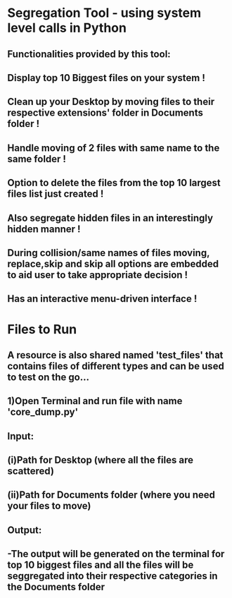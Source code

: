 Segregation Tool - using system level calls in Python
=====================================================
Functionalities provided by this tool:
-----------------------------------------------------
**Display top 10 Biggest files on your system !**
-----------------------------------------------------
**Clean up your Desktop by moving files to their respective extensions' folder in Documents folder !**
-----------------------------------------------------
**Handle moving of 2 files with same name to the same folder !**
-----------------------------------------------------
**Option to delete the files from the top 10 largest files list just created !**
-----------------------------------------------------
**Also segregate hidden files in an interestingly hidden manner !**
-----------------------------------------------------
**During collision/same names of files moving, replace,skip and skip all options are embedded to aid user to take appropriate decision !**
-----------------------------------------------------
**Has an interactive menu-driven interface !**
-----------------------------------------------------
**Files to Run**
================
A resource is also shared named 'test_files' that contains files of different types and can be used to test on the go...
------------
1)Open Terminal and run file with name 'core_dump.py'
------------
**Input:**
------------
(i)Path for Desktop (where all the files are scattered)
------------
(ii)Path for Documents folder (where you need your files to move)
------------
**Output:**
-----------
-The output will be generated on the terminal for top 10 biggest files and all the files will be seggregated into their respective categories in the Documents folder
-----------

